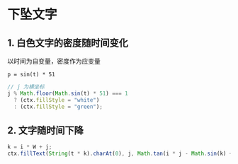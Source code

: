 # 下坠文字

## 1. 白色文字的密度随时间变化

以时间为自变量，密度作为应变量

```
p = sin(t) * 51
```

```js
// j 为横坐标
j % Math.floor(Math.sin(t) * 51) === 1
  ? (ctx.fillStyle = "white")
  : (ctx.fillStyle = "green");
```

## 2. 文字随时间下降

```js
k = i * W + j;
ctx.fillText(String(t * k).charAt(0), j, Math.tan(i * j - Math.sin(k) + t) * i);
```